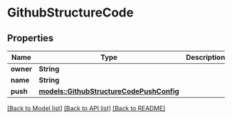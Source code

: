 # GithubStructureCode

## Properties

Name | Type | Description | Notes
------------ | ------------- | ------------- | -------------
**owner** | **String** |  | 
**name** | **String** |  | 
**push** | [**models::GithubStructureCodePushConfig**](GithubStructureCodePushConfig.md) |  | 

[[Back to Model list]](../README.md#documentation-for-models) [[Back to API list]](../README.md#documentation-for-api-endpoints) [[Back to README]](../README.md)


